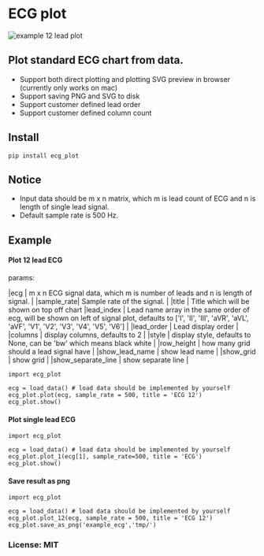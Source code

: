 # ECG plot

![example 12 lead plot](https://github.com/dy1901/ecg_plot/raw/master/example_ecg.png)

## Plot standard ECG chart from data.
* Support both direct plotting and plotting SVG preview in browser (currently only works on mac)
* Support saving PNG and SVG to disk
* Support customer defined lead order
* Support customer defined column count

## Install
```
pip install ecg_plot
```

## Notice
* Input data should be m x n matrix, which m is lead count of ECG and n is length of single lead signal.
* Default sample rate is 500 Hz.

## Example


#### Plot 12 lead ECG

params:

|ecg        | m x n ECG signal data, which m is number of leads and n is length of signal. |
|sample_rate| Sample rate of the signal. |
|title      | Title which will be shown on top off chart
|lead_index | Lead name array in the same order of ecg, will be shown on 
    left of signal plot, defaults to ['I', 'II', 'III', 'aVR', 'aVL', 'aVF', 'V1', 'V2', 'V3', 'V4', 'V5', 'V6'] |
|lead_order | Lead display order |
|columns    | display columns, defaults to 2 |
|style      | display style, defaults to None, can be 'bw' which means black white |
|row_height |   how many grid should a lead signal have |
|show_lead_name | show lead name |
|show_grid      | show grid |
|show_separate_line  | show separate line |

```
import ecg_plot

ecg = load_data() # load data should be implemented by yourself 
ecg_plot.plot(ecg, sample_rate = 500, title = 'ECG 12')
ecg_plot.show()

```

#### Plot single lead ECG

```
import ecg_plot

ecg = load_data() # load data should be implemented by yourself 
ecg_plot.plot_1(ecg[1], sample_rate=500, title = 'ECG')
ecg_plot.show()
```

#### Save result as png

```
import ecg_plot

ecg = load_data() # load data should be implemented by yourself 
ecg_plot.plot_12(ecg, sample_rate = 500, title = 'ECG 12')
ecg_plot.save_as_png('example_ecg','tmp/')

```

### License: MIT